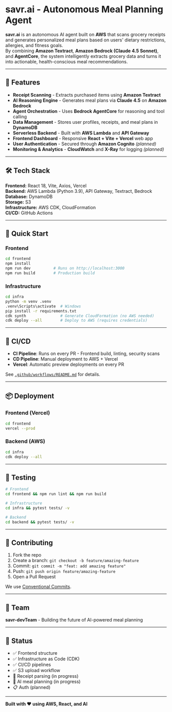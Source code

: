 # savr.ai - Autonomous Meal Planning Agent

**savr.ai** is an autonomous AI agent built on **AWS** that scans grocery receipts and generates personalized meal plans based on users' dietary restrictions, allergies, and fitness goals.  
By combining **Amazon Textract**, **Amazon Bedrock (Claude 4.5 Sonnet)**, and **AgentCore**, the system intelligently extracts grocery data and turns it into actionable, health-conscious meal recommendations.

---

## 🚀 Features

- **Receipt Scanning** - Extracts purchased items using **Amazon Textract**
- **AI Reasoning Engine** - Generates meal plans via **Claude 4.5** on **Amazon Bedrock**
- **Agent Orchestration** - Uses **Bedrock AgentCore** for reasoning and tool calling
- **Data Management** - Stores user profiles, receipts, and meal plans in **DynamoDB**
- **Serverless Backend** - Built with **AWS Lambda** and **API Gateway**
- **Frontend Dashboard** - Responsive **React + Vite + Vercel** web app
- **User Authentication** - Secured through **Amazon Cognito** _(planned)_
- **Monitoring & Analytics** - **CloudWatch** and **X-Ray** for logging _(planned)_

---

## 🛠️ Tech Stack

**Frontend:** React 18, Vite, Axios, Vercel  
**Backend:** AWS Lambda (Python 3.9), API Gateway, Textract, Bedrock  
**Database:** DynamoDB  
**Storage:** S3  
**Infrastructure:** AWS CDK, CloudFormation  
**CI/CD:** GitHub Actions

---

## 🚀 Quick Start

### Frontend

```bash
cd frontend
npm install
npm run dev          # Runs on http://localhost:3000
npm run build        # Production build
```

### Infrastructure

```bash
cd infra
python -m venv .venv
.venv\Scripts\activate  # Windows
pip install -r requirements.txt
cdk synth               # Generate CloudFormation (no AWS needed)
cdk deploy --all        # Deploy to AWS (requires credentials)
```

---

## 🔄 CI/CD

- **CI Pipeline**: Runs on every PR - Frontend build, linting, security scans
- **CD Pipeline**: Manual deployment to AWS + Vercel
- **Vercel**: Automatic preview deployments on every PR

See [`.github/workflows/README.md`](.github/workflows/README.md) for details.

---

## 📦 Deployment

### Frontend (Vercel)

```bash
cd frontend
vercel --prod
```

### Backend (AWS)

```bash
cd infra
cdk deploy --all
```

---

## 🧪 Testing

```bash
# Frontend
cd frontend && npm run lint && npm run build

# Infrastructure
cd infra && pytest tests/ -v

# Backend
cd backend && pytest tests/ -v
```

---

## 🤝 Contributing

1. Fork the repo
2. Create a branch: `git checkout -b feature/amazing-feature`
3. Commit: `git commit -m "feat: add amazing feature"`
4. Push: `git push origin feature/amazing-feature`
5. Open a Pull Request

We use [Conventional Commits](https://www.conventionalcommits.org/).

---

## 👥 Team

**savr-devTeam** - Building the future of AI-powered meal planning

---

## 📝 Status

- ✅ Frontend structure
- ✅ Infrastructure as Code (CDK)
- ✅ CI/CD pipelines
- ✅ S3 upload workflow
- 🚧 Receipt parsing (in progress)
- 🚧 AI meal planning (in progress)
- 📋 Auth (planned)

---

**Built with ❤️ using AWS, React, and AI**
